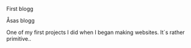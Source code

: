 First blogg

Åsas blogg

One of my first projects I did when I began making websites. It´s rather primitive..
